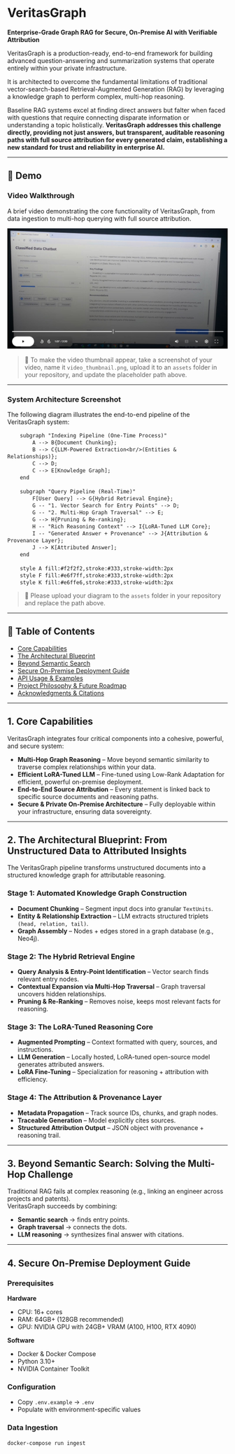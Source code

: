 # VeritasGraph  
**Enterprise-Grade Graph RAG for Secure, On-Premise AI with Verifiable Attribution**

VeritasGraph is a production-ready, end-to-end framework for building advanced question-answering and summarization systems that operate entirely within your private infrastructure.  

It is architected to overcome the fundamental limitations of traditional vector-search-based Retrieval-Augmented Generation (RAG) by leveraging a knowledge graph to perform complex, multi-hop reasoning.  

Baseline RAG systems excel at finding direct answers but falter when faced with questions that require connecting disparate information or understanding a topic holistically. **VeritasGraph addresses this challenge directly, providing not just answers, but transparent, auditable reasoning paths with full source attribution for every generated claim, establishing a new standard for trust and reliability in enterprise AI.**

---

## 🚀 Demo  

### Video Walkthrough  
A brief video demonstrating the core functionality of VeritasGraph, from data ingestion to multi-hop querying with full source attribution.  

[![Video Walkthrough](https://raw.githubusercontent.com/bibinprathap/VeritasGraph/main/assets/graphrag.JPG)](https://drive.google.com/file/d/1lEmAOUCLV0h98kY-ars96SNf5O6lVmiY/view?usp=sharing)  

> 📌 To make the video thumbnail appear, take a screenshot of your video, name it `video_thumbnail.png`, upload it to an `assets` folder in your repository, and update the placeholder path above.

---

### System Architecture Screenshot  
The following diagram illustrates the end-to-end pipeline of the VeritasGraph system:  
 

```mermaid graph TD
    subgraph "Indexing Pipeline (One-Time Process)"
        A --> B{Document Chunking};
        B --> C{LLM-Powered Extraction<br/>(Entities & Relationships)};
        C --> D;
        C --> E[Knowledge Graph];
    end

    subgraph "Query Pipeline (Real-Time)"
        F[User Query] --> G{Hybrid Retrieval Engine};
        G -- "1. Vector Search for Entry Points" --> D;
        G -- "2. Multi-Hop Graph Traversal" --> E;
        G --> H{Pruning & Re-ranking};
        H -- "Rich Reasoning Context" --> I{LoRA-Tuned LLM Core};
        I -- "Generated Answer + Provenance" --> J{Attribution & Provenance Layer};
        J --> K[Attributed Answer];
    end

    style A fill:#f2f2f2,stroke:#333,stroke-width:2px
    style F fill:#e6f7ff,stroke:#333,stroke-width:2px
    style K fill:#e6ffe6,stroke:#333,stroke-width:2px
```
> 📌 Please upload your diagram to the `assets` folder in your repository and replace the path above.

---

## 📑 Table of Contents  

- [Core Capabilities](#1-core-capabilities)  
- [The Architectural Blueprint](#2-the-architectural-blueprint-from-unstructured-data-to-attributed-insights)  
- [Beyond Semantic Search](#3-beyond-semantic-search-solving-the-multi-hop-challenge)  
- [Secure On-Premise Deployment Guide](#4-secure-on-premise-deployment-guide)  
- [API Usage & Examples](#5-api-usage--examples)  
- [Project Philosophy & Future Roadmap](#6-project-philosophy--future-roadmap)  
- [Acknowledgments & Citations](#7-acknowledgments--citations)  

---

## 1. Core Capabilities  

VeritasGraph integrates four critical components into a cohesive, powerful, and secure system:  

- **Multi-Hop Graph Reasoning** – Move beyond semantic similarity to traverse complex relationships within your data.  
- **Efficient LoRA-Tuned LLM** – Fine-tuned using Low-Rank Adaptation for efficient, powerful on-premise deployment.  
- **End-to-End Source Attribution** – Every statement is linked back to specific source documents and reasoning paths.  
- **Secure & Private On-Premise Architecture** – Fully deployable within your infrastructure, ensuring data sovereignty.  

---

## 2. The Architectural Blueprint: From Unstructured Data to Attributed Insights  

The VeritasGraph pipeline transforms unstructured documents into a structured knowledge graph for attributable reasoning.  

### **Stage 1: Automated Knowledge Graph Construction**  
- **Document Chunking** – Segment input docs into granular `TextUnits`.  
- **Entity & Relationship Extraction** – LLM extracts structured triplets `(head, relation, tail)`.  
- **Graph Assembly** – Nodes + edges stored in a graph database (e.g., Neo4j).  

### **Stage 2: The Hybrid Retrieval Engine**  
- **Query Analysis & Entry-Point Identification** – Vector search finds relevant entry nodes.  
- **Contextual Expansion via Multi-Hop Traversal** – Graph traversal uncovers hidden relationships.  
- **Pruning & Re-Ranking** – Removes noise, keeps most relevant facts for reasoning.  

### **Stage 3: The LoRA-Tuned Reasoning Core**  
- **Augmented Prompting** – Context formatted with query, sources, and instructions.  
- **LLM Generation** – Locally hosted, LoRA-tuned open-source model generates attributed answers.  
- **LoRA Fine-Tuning** – Specialization for reasoning + attribution with efficiency.  

### **Stage 4: The Attribution & Provenance Layer**  
- **Metadata Propagation** – Track source IDs, chunks, and graph nodes.  
- **Traceable Generation** – Model explicitly cites sources.  
- **Structured Attribution Output** – JSON object with provenance + reasoning trail.  

---

## 3. Beyond Semantic Search: Solving the Multi-Hop Challenge  

Traditional RAG fails at complex reasoning (e.g., linking an engineer across projects and patents).  
VeritasGraph succeeds by combining:  

- **Semantic search** → finds entry points.  
- **Graph traversal** → connects the dots.  
- **LLM reasoning** → synthesizes final answer with citations.  

---

## 4. Secure On-Premise Deployment Guide  

### **Prerequisites**  

**Hardware**  
- CPU: 16+ cores  
- RAM: 64GB+ (128GB recommended)  
- GPU: NVIDIA GPU with 24GB+ VRAM (A100, H100, RTX 4090)  

**Software**  
- Docker & Docker Compose  
- Python 3.10+  
- NVIDIA Container Toolkit  

### **Configuration**  
- Copy `.env.example` → `.env`  
- Populate with environment-specific values  

### **Data Ingestion**  
```bash
docker-compose run ingest
